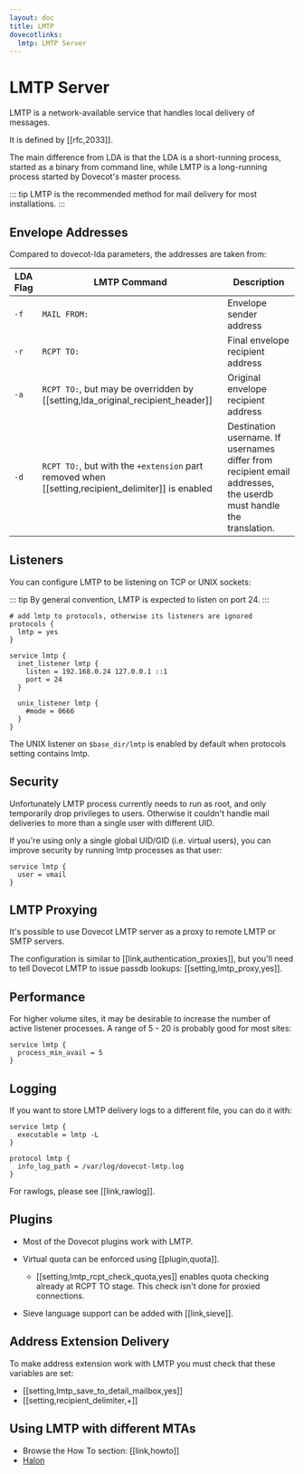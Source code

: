 ```yaml
---
layout: doc
title: LMTP
dovecotlinks:
  lmtp: LMTP Server
---
```


# LMTP Server

LMTP is a network-available service that handles local delivery of messages.

It is defined by [[rfc,2033]].

The main difference from LDA is that the LDA is a short-running process,
started as a binary from command line, while LMTP is a long-running process
started by Dovecot's master process.

::: tip
LMTP is the recommended method for mail delivery for most installations.
:::

<!-- @include: include/delivery_common.inc -->

## Envelope Addresses

Compared to dovecot-lda parameters, the addresses are taken from:

| LDA Flag | LMTP Command | Description |
| -------- | ------------ | ----------- |
| `-f` | `MAIL FROM:` | Envelope sender address |
| `-r` | `RCPT TO:` | Final envelope recipient address |
| `-a` | `RCPT TO:`, but may be overridden by [[setting,lda_original_recipient_header]] | Original envelope recipient address |
| `-d` | `RCPT TO:`, but with the `+extension` part removed when [[setting,recipient_delimiter]] is enabled | Destination username. If usernames differ from recipient email addresses, the userdb must handle the translation. |

## Listeners

You can configure LMTP to be listening on TCP or UNIX sockets:

::: tip
By general convention, LMTP is expected to listen on port 24.
:::

```[dovecot.conf]
# add lmtp to protocols, otherwise its listeners are ignored
protocols {
  lmtp = yes
}

service lmtp {
  inet_listener lmtp {
    listen = 192.168.0.24 127.0.0.1 ::1
    port = 24
  }

  unix_listener lmtp {
    #mode = 0666
  }
}
```

The UNIX listener on `$base_dir/lmtp` is enabled by default when
protocols setting contains lmtp.

## Security

Unfortunately LMTP process currently needs to run as root, and only
temporarily drop privileges to users. Otherwise it couldn't handle mail
deliveries to more than a single user with different UID.

If you're using only a single global UID/GID (i.e. virtual users), you can
improve security by running lmtp processes as that user:

```[dovecot.conf]
service lmtp {
  user = vmail
}
```

## LMTP Proxying

It's possible to use Dovecot LMTP server as a proxy to remote LMTP or
SMTP servers.

The configuration is similar to [[link,authentication_proxies]], but you'll
need to tell Dovecot LMTP to issue passdb lookups: [[setting,lmtp_proxy,yes]].

## Performance

For higher volume sites, it may be desirable to increase the number of
active listener processes. A range of 5 - 20 is probably good for most sites:

```[dovecot.conf]
service lmtp {
  process_min_avail = 5
}
```

## Logging

If you want to store LMTP delivery logs to a different file, you can do
it with:

```[dovecot.conf]
service lmtp {
  executable = lmtp -L
}

protocol lmtp {
  info_log_path = /var/log/dovecot-lmtp.log
}
```

For rawlogs, please see [[link,rawlog]].

## Plugins

* Most of the Dovecot plugins work with LMTP.

* Virtual quota can be enforced using [[plugin,quota]].

  * [[setting,lmtp_rcpt_check_quota,yes]] enables quota checking already
    at RCPT TO stage. This check isn't done for proxied connections.

* Sieve language support can be added with [[link,sieve]].

## Address Extension Delivery

To make address extension work with LMTP you must check that these variables
are set:

* [[setting,lmtp_save_to_detail_mailbox,yes]]
* [[setting,recipient_delimiter,+]]

## Using LMTP with different MTAs

* Browse the How To section: [[link,howto]]
* [Halon](https://docs.halon.io/kb/delivery/lmtp)
